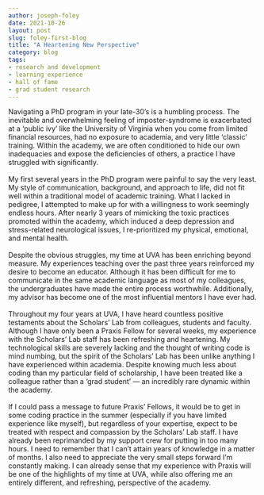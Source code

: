 ```yaml
---
author: joseph-foley
date: 2021-10-26
layout: post
slug: foley-first-blog
title: "A Heartening New Perspective"
category: blog
tags:
- research and development
- learning experience
- hall of fame
- grad student research
---
```

Navigating a PhD program in your late-30’s is a humbling process. The inevitable and overwhelming
feeling of imposter-syndrome is exacerbated at a ‘public ivy’ like the University of Virginia when you
come from limited financial resources, had no exposure to academia, and very little ‘classic’ training.
Within the academy, we are often conditioned to hide our own inadequacies and expose the deficiencies
of others, a practice I have struggled with significantly.  
<br />
My first several years in the PhD program were painful to say the very least. My style of communication,
background, and approach to life, did not fit well within a traditional model of academic training. What I
lacked in pedigree, I attempted to make up for with a willingness to work seemingly endless hours. After
nearly 3 years of mimicking the toxic practices promoted within the academy, which induced a deep
depression and stress-related neurological issues, I re-prioritized my physical, emotional, and mental
health.  
<br />
Despite the obvious struggles, my time at UVA has been enriching beyond measure. My experiences
teaching over the past three years reinforced my desire to become an educator. Although it has been difficult
for me to communicate in the same academic language as most of my colleagues, the undergraduates
have made the entire process worthwhile. Additionally, my advisor has become one of the most
influential mentors I have ever had.  
<br />
Throughout my four years at UVA, I have heard countless positive testaments about the Scholars’ Lab
from colleagues, students and faculty. Although I have only been a Praxis Fellow for several weeks, my
experience with the Scholars’ Lab staff has been refreshing and heartening. My technological skills are
severely lacking and the thought of writing code is mind numbing, but the spirit of the Scholars’ Lab has
been unlike anything I have experienced within academia. Despite knowing much less about coding than
my particular field of scholarship, I have been treated like a colleague rather than a ‘grad student’ — an
incredibly rare dynamic within the academy.  
<br />
If I could pass a message to future Praxis’ Fellows, it would be to get in some coding practice in the
summer (especially if you have limited experience like myself), but regardless of your expertise, expect to
be treated with respect and compassion by the Scholars’ Lab staff. I have already been reprimanded by
my support crew for putting in too many hours. I need to remember that I can’t attain years of knowledge
in a matter of months. I also need to appreciate the very small steps forward I’m constantly making. I can
already sense that my experience with Praxis will be one of the highlights of my time at UVA, while also
offering me an entirely different, and refreshing, perspective of the academy.  
